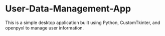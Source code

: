 # User-Data-Management-App
This is a simple desktop application built using Python, CustomTkinter, and openpyxl to manage user information.
